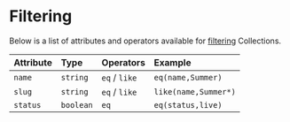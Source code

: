 # Filtering

Below is a list of attributes and operators available for [filtering](../../basics/filtering/) Collections.

| **Attribute** | **Type** | **Operators** | **Example** |
| :--- | :--- | :--- | :--- |
| `name` | `string` | `eq` / `like` | `eq(name,Summer)` |
| `slug` | `string` | `eq` / `like` | `like(name,Summer*)` |
| `status` | `boolean` | `eq` | `eq(status,live)` |

